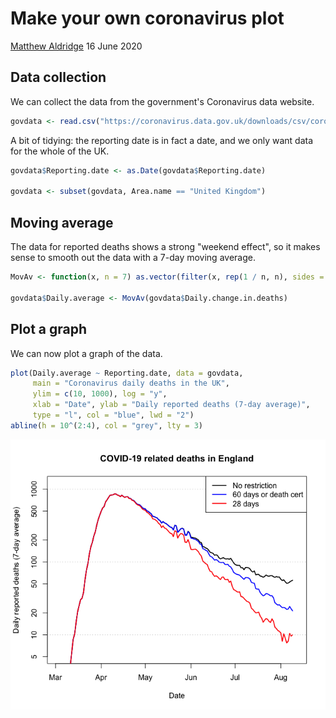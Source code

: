 Make your own coronavirus plot
================
[Matthew Aldridge](https://mpaldridge.github.io)
16 June 2020

Data collection
---------------

We can collect the data from the government's Coronavirus data website.

``` r
govdata <- read.csv("https://coronavirus.data.gov.uk/downloads/csv/coronavirus-deaths_latest.csv")
```

A bit of tidying: the reporting date is in fact a date, and we only want data for the whole of the UK.

``` r
govdata$Reporting.date <- as.Date(govdata$Reporting.date)

govdata <- subset(govdata, Area.name == "United Kingdom")
```

Moving average
--------------

The data for reported deaths shows a strong "weekend effect", so it makes sense to smooth out the data with a 7-day moving average.

``` r
MovAv <- function(x, n = 7) as.vector(filter(x, rep(1 / n, n), sides = 2))

govdata$Daily.average <- MovAv(govdata$Daily.change.in.deaths)
```

Plot a graph
------------

We can now plot a graph of the data.

``` r
plot(Daily.average ~ Reporting.date, data = govdata,
     main = "Coronavirus daily deaths in the UK",
     ylim = c(10, 1000), log = "y",
     xlab = "Date", ylab = "Daily reported deaths (7-day average)",
     type = "l", col = "blue", lwd = "2")
abline(h = 10^(2:4), col = "grey", lty = 3)
```

![](plot-1.png)
